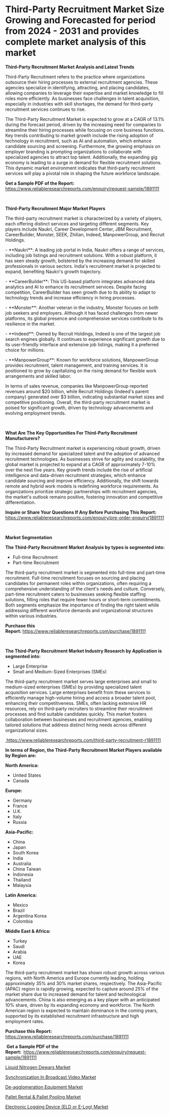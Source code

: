 <p><h1>Third-Party Recruitment Market Size Growing and Forecasted for period from 2024 - 2031 and provides complete market analysis of this market</h1></p><p><strong>Third-Party Recruitment Market Analysis and Latest Trends</strong></p>
<p><p>Third-Party Recruitment refers to the practice where organizations outsource their hiring processes to external recruitment agencies. These agencies specialize in identifying, attracting, and placing candidates, allowing companies to leverage their expertise and market knowledge to fill roles more efficiently. As businesses face challenges in talent acquisition, especially in industries with skill shortages, the demand for third-party recruitment services continues to rise.</p><p>The Third-Party Recruitment Market is expected to grow at a CAGR of 13.1% during the forecast period, driven by the increasing need for companies to streamline their hiring processes while focusing on core business functions. Key trends contributing to market growth include the rising adoption of technology in recruitment, such as AI and automation, which enhance candidate sourcing and screening. Furthermore, the growing emphasis on employer branding is prompting organizations to collaborate with specialized agencies to attract top talent. Additionally, the expanding gig economy is leading to a surge in demand for flexible recruitment solutions. This dynamic market environment indicates that third-party recruitment services will play a pivotal role in shaping the future workforce landscape.</p></p>
<p><strong>Get a Sample PDF of the Report:&nbsp;</strong> <a href="https://www.reliableresearchreports.com/enquiry/request-sample/1891111?utm_campaign=8&utm_medium=2&utm_source=Github&utm_content=ia&utm_term=24102024&utm_id=third-party-recruitment">https://www.reliableresearchreports.com/enquiry/request-sample/1891111</a></p>
<p>&nbsp;</p>
<p><strong>Third-Party Recruitment Major Market Players</strong></p>
<p><p>The third-party recruitment market is characterized by a variety of players, each offering distinct services and targeting different segments. Key players include Naukri, Career Development Center, JBM Recruitment, CareerBuilder, Monster, SEEK, Zhilian, Indeed, ManpowerGroup, and Recruit Holdings.</p><p>- **Naukri**: A leading job portal in India, Naukri offers a range of services, including job listings and recruitment solutions. With a robust platform, it has seen steady growth, bolstered by the increasing demand for skilled professionals in various sectors. India's recruitment market is projected to expand, benefiting Naukri's growth trajectory.</p><p>- **CareerBuilder**: This US-based platform integrates advanced data analytics and AI to enhance its recruitment services. Despite facing competition, CareerBuilder has seen growth due to its ability to adapt to technology trends and increase efficiency in hiring processes.</p><p>- **Monster**: Another veteran in the industry, Monster focuses on both job seekers and employers. Although it has faced challenges from newer platforms, its global presence and comprehensive services contribute to its resilience in the market.</p><p>- **Indeed**: Owned by Recruit Holdings, Indeed is one of the largest job search engines globally. It continues to experience significant growth due to its user-friendly interface and extensive job listings, making it a preferred choice for millions.</p><p>- **ManpowerGroup**: Known for workforce solutions, ManpowerGroup provides recruitment, talent management, and training services. It is positioned to grow by capitalizing on the rising demand for flexible work arrangements and skilled labor.</p><p>In terms of sales revenue, companies like ManpowerGroup reported revenues around $20 billion, while Recruit Holdings (Indeed's parent company) generated over $3 billion, indicating substantial market sizes and competitive positioning. Overall, the third-party recruitment market is poised for significant growth, driven by technology advancements and evolving employment trends.</p></p>
<p>&nbsp;</p>
<p><strong>What Are The Key Opportunities For Third-Party Recruitment Manufacturers?</strong></p>
<p><p>The Third-Party Recruitment market is experiencing robust growth, driven by increased demand for specialized talent and the adoption of advanced recruitment technologies. As businesses strive for agility and scalability, the global market is projected to expand at a CAGR of approximately 7-10% over the next five years. Key growth trends include the rise of artificial intelligence and data-driven recruitment strategies, which enhance candidate sourcing and improve efficiency. Additionally, the shift towards remote and hybrid work models is redefining workforce requirements. As organizations prioritize strategic partnerships with recruitment agencies, the market's outlook remains positive, fostering innovation and competitive differentiation.</p></p>
<p><strong>Inquire or Share Your Questions If Any Before Purchasing This Report:</strong> <a href="https://www.reliableresearchreports.com/enquiry/pre-order-enquiry/1891111?utm_campaign=8&utm_medium=2&utm_source=Github&utm_content=ia&utm_term=24102024&utm_id=third-party-recruitment">https://www.reliableresearchreports.com/enquiry/pre-order-enquiry/1891111</a></p>
<p>&nbsp;</p>
<p><strong>Market Segmentation</strong></p>
<p><strong>The Third-Party Recruitment Market Analysis by types is segmented into:</strong></p>
<p><ul><li>Full-time Recruitment</li><li>Part-time Recruitment</li></ul></p>
<p><p>The third-party recruitment market is segmented into full-time and part-time recruitment. Full-time recruitment focuses on sourcing and placing candidates for permanent roles within organizations, often requiring a comprehensive understanding of the client's needs and culture. Conversely, part-time recruitment caters to businesses seeking flexible staffing solutions, filling roles that require fewer hours or short-term commitments. Both segments emphasize the importance of finding the right talent while addressing different workforce demands and organizational structures within various industries.</p></p>
<p><strong>Purchase this Report:&nbsp;</strong><a href="https://www.reliableresearchreports.com/purchase/1891111?utm_campaign=8&utm_medium=2&utm_source=Github&utm_content=ia&utm_term=24102024&utm_id=third-party-recruitment">https://www.reliableresearchreports.com/purchase/1891111</a></p>
<p>&nbsp;</p>
<p><strong>The Third-Party Recruitment Market Industry Research by Application is segmented into:</strong></p>
<p><ul><li>Large Enterprise</li><li>Small and Medium-Sized Enterprises (SMEs)</li></ul></p>
<p><p>The third-party recruitment market serves large enterprises and small to medium-sized enterprises (SMEs) by providing specialized talent acquisition services. Large enterprises benefit from these services to efficiently manage high-volume hiring and access a broader talent pool, enhancing their competitiveness. SMEs, often lacking extensive HR resources, rely on third-party recruiters to streamline their recruitment processes and find suitable candidates quickly. This market fosters collaboration between businesses and recruitment agencies, enabling tailored solutions that address distinct hiring needs across different organizational sizes.</p></p>
<p><a href="https://www.reliableresearchreports.com/third-party-recruitment-r1891111?utm_campaign=8&utm_medium=2&utm_source=Github&utm_content=ia&utm_term=24102024&utm_id=third-party-recruitment">&nbsp;https://www.reliableresearchreports.com/third-party-recruitment-r1891111</a></p>
<p><strong>In terms of Region, the Third-Party Recruitment Market Players available by Region are:</strong></p>
<p>
    <p> <strong> North America: </strong>
        <ul>
            <li>United States</li>
            <li>Canada</li>
        </ul>
        </p> 
    <p> <strong> Europe: </strong>
        <ul>
            <li>Germany</li>
            <li>France</li>
            <li>U.K.</li>
            <li>Italy</li>
            <li>Russia</li>
        </ul>
        </p> 
    <p> <strong> Asia-Pacific: </strong>
        <ul>
            <li>China</li>
            <li>Japan</li>
            <li>South Korea</li>
            <li>India</li>
            <li>Australia</li>
            <li>China Taiwan</li>
            <li>Indonesia</li>
            <li>Thailand</li>
            <li>Malaysia</li>
        </ul>
        </p> 
    <p> <strong> Latin America: </strong>
        <ul>
            <li>Mexico</li>
            <li>Brazil</li>
            <li>Argentina Korea</li>
            <li>Colombia</li>
        </ul>
        </p> 
    <p> <strong> Middle East & Africa: </strong>
        <ul>
            <li>Turkey</li>
            <li>Saudi</li>
            <li>Arabia</li>
            <li>UAE</li>
            <li>Korea</li>
        </ul>
    </p>
    </p>
<p><p>The third-party recruitment market has shown robust growth across various regions, with North America and Europe currently leading, holding approximately 35% and 30% market shares, respectively. The Asia-Pacific (APAC) region is rapidly growing, expected to capture around 25% of the market share due to increased demand for talent and technological advancements. China is also emerging as a key player with an anticipated 10% share, driven by its expanding economy and workforce. The North American region is expected to maintain dominance in the coming years, supported by its established recruitment infrastructure and high employment rates.</p></p>
<p><strong>Purchase this Report: </strong><a href="https://www.reliableresearchreports.com/purchase/1891111?utm_campaign=8&utm_medium=2&utm_source=Github&utm_content=ia&utm_term=24102024&utm_id=third-party-recruitment">https://www.reliableresearchreports.com/purchase/1891111</a></p>
<p>&nbsp;<strong>Get a Sample PDF of the Report:&nbsp;&nbsp;</strong><a href="https://www.reliableresearchreports.com/enquiry/request-sample/1891111?utm_campaign=8&utm_medium=2&utm_source=Github&utm_content=ia&utm_term=24102024&utm_id=third-party-recruitment">https://www.reliableresearchreports.com/enquiry/request-sample/1891111</a></p>
<p><strong></strong></p>
<p><p><a href="https://issuu.com/reportprime-2/docs/liquid-nitrogen-dewars-market-size-_39b4b698b04ce3?utm_campaign=8&utm_medium=2&utm_source=Github&utm_content=ia&utm_term=24102024&utm_id=third-party-recruitment">Liquid Nitrogen Dewars Market</a></p><p><a href="https://www.linkedin.com/pulse/booming-synchronization-broadcast-video-market-sector-wptpe?utm_campaign=8&utm_medium=2&utm_source=Github&utm_content=ia&utm_term=24102024&utm_id=third-party-recruitment">Synchronization In Broadcast Video Market</a></p><p><a href="https://www.linkedin.com/pulse/unveiling-market-trends-global-de-agglomeration-equipment-abw5f?utm_campaign=8&utm_medium=2&utm_source=Github&utm_content=ia&utm_term=24102024&utm_id=third-party-recruitment">De-agglomeration Equipment Market</a></p><p><a href="https://github.com/DRIVERKAPAUL/Market-Research-Report-List-1/blob/main/pallet-rental-pallet-pooling-market.md?utm_campaign=8&utm_medium=2&utm_source=Github&utm_content=ia&utm_term=24102024&utm_id=third-party-recruitment">Pallet Rental & Pallet Pooling Market</a></p><p><a href="https://github.com/cliffxbwergin/Market-Research-Report-List-1/blob/main/electronic-logging-device-eld-or-e-log-market.md?utm_campaign=8&utm_medium=2&utm_source=Github&utm_content=ia&utm_term=24102024&utm_id=third-party-recruitment">Electronic Logging Device (ELD or E-Log) Market</a></p></p>